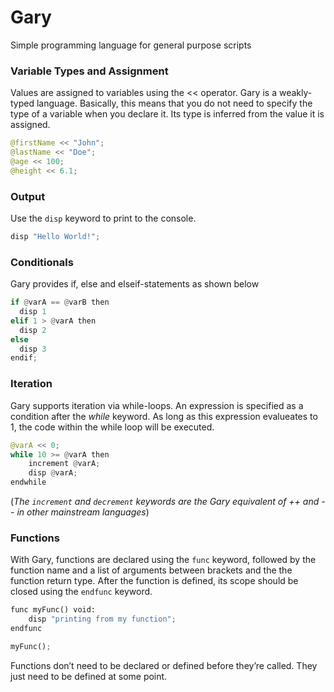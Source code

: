 # Gary
Simple programming language for general purpose scripts

### Variable Types and Assignment
Values are assigned to variables using the << operator. Gary is a weakly-typed language. Basically, this means that you do not need to specify the type of a variable when you declare it. Its type is inferred from the value it is assigned.

```Python
@firstName << "John";
@lastName << "Doe";
@age << 100;
@height << 6.1;
```

### Output
Use the ```disp``` keyword to print to the console.

```Python
disp "Hello World!";
```

### Conditionals
Gary provides if, else and elseif-statements as shown below

```Python
if @varA == @varB then
  disp 1
elif 1 > @varA then
  disp 2
else
  disp 3
endif;
```

### Iteration
Gary supports iteration via while-loops. An expression is specified as a condition after the *while* keyword. As long as this expression evalueates to 1, the code within the while loop will be executed.

``` Python
@varA << 0;
while 10 >= @varA then
	increment @varA;
	disp @varA;
endwhile
```

(*The ```increment``` and ```decrement``` keywords are the Gary equivalent of ++ and -- in other mainstream languages*)


### Functions
With Gary, functions are declared using the ```func``` keyword, followed by the function name and a list of arguments between brackets and the the function return type. After the function is defined, its scope should be closed using the ```endfunc``` keyword.

``` Python
func myFunc() void:
	disp "printing from my function"; 
endfunc

myFunc();
```

Functions don’t need to be declared or defined before they’re called. They just need to be defined at some point.

